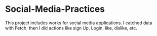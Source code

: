 # Social-Media-Practices
This project includes works for social media applications. I catched data with Fetch; then I did actions like sign Up, Login, like, dislike, etc.
